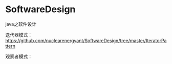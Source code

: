 # SoftwareDesign
java之软件设计

迭代器模式：https://github.com/nuclearenergyant/SoftwareDesign/tree/master/IteratorPattern

观察者模式：

